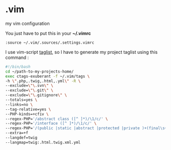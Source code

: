 .vim
====

my vim configuration

You just have to put this in your **~/.vimrc**
```vi
:source ~/.vim/.sources/.settings.vimrc
```

I use vim-script [taglist](https://github.com/vim-scripts/taglist.vim.git), so I have to generate my project taglist using this command : 
```sh
#!/bin/bash
cd ~/path-to-my-projects-home/
exec ctags-exuberant -f ~/.vim/tags \
-h \".php,.twig,.html,.yml\" -R \
--exclude=\"\.svn\" \
--exclude=\"\.git\" \
--exclude=\"\.gitignore\" \
--totals=yes \
--links=no \
--tag-relative=yes \
--PHP-kinds=+cfiv \
--regex-PHP='/abstract class ([^ ]*)/\1/c/' \
--regex-PHP='/interface ([^ ]*)/\1/c/' \
--regex-PHP='/(public |static |abstract |protected |private )+(final\s+)?function ([^ (]*)/\3/f/'
--extra=+f
--langdef=twig
--langmap=twig:.html.twig.xml.yml
```
